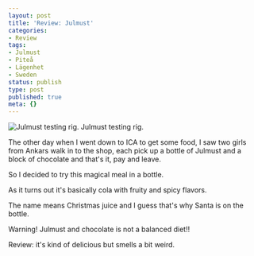 ```yaml
---
layout: post
title: 'Review: Julmust'
categories:
- Review
tags:
- Julmust
- Piteå
- Lägenhet
- Sweden
status: publish
type: post
published: true
meta: {}
---
```


![Julmust testing rig.](/squarespace_images/static_500baf96c4aa540325612fa5_500bb0b2e4b042ea6e35b13f_5019f387e4b0b45850a9102a_1290536336000__img.jpg_) Julmust testing rig. 
  


The other day when I went down to ICA to get some food, I saw two girls from Ankars walk in to the shop, each pick up a bottle of Julmust and a block of chocolate and that's it, pay and leave.


So I decided to try this magical meal in a bottle.


As it turns out it's basically cola with fruity and spicy flavors.


The name means Christmas juice and I guess that's why Santa is on the bottle.


Warning! Julmust and chocolate is not a balanced diet!!


Review: it's kind of delicious but smells a bit weird.
